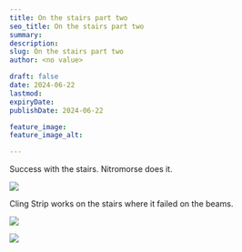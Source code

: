 ```yaml
---
title: On the stairs part two
seo_title: On the stairs part two
summary:
description:
slug: On the stairs part two
author: <no value>

draft: false
date: 2024-06-22
lastmod:
expiryDate:
publishDate: 2024-06-22

feature_image:
feature_image_alt:

---
```

Success with the stairs. Nitromorse does it.

![](/images/7391.jpeg)

Cling Strip works on the stairs where it failed on the beams.

![](/images/7401.jpeg)

![](/images/7407.jpeg)